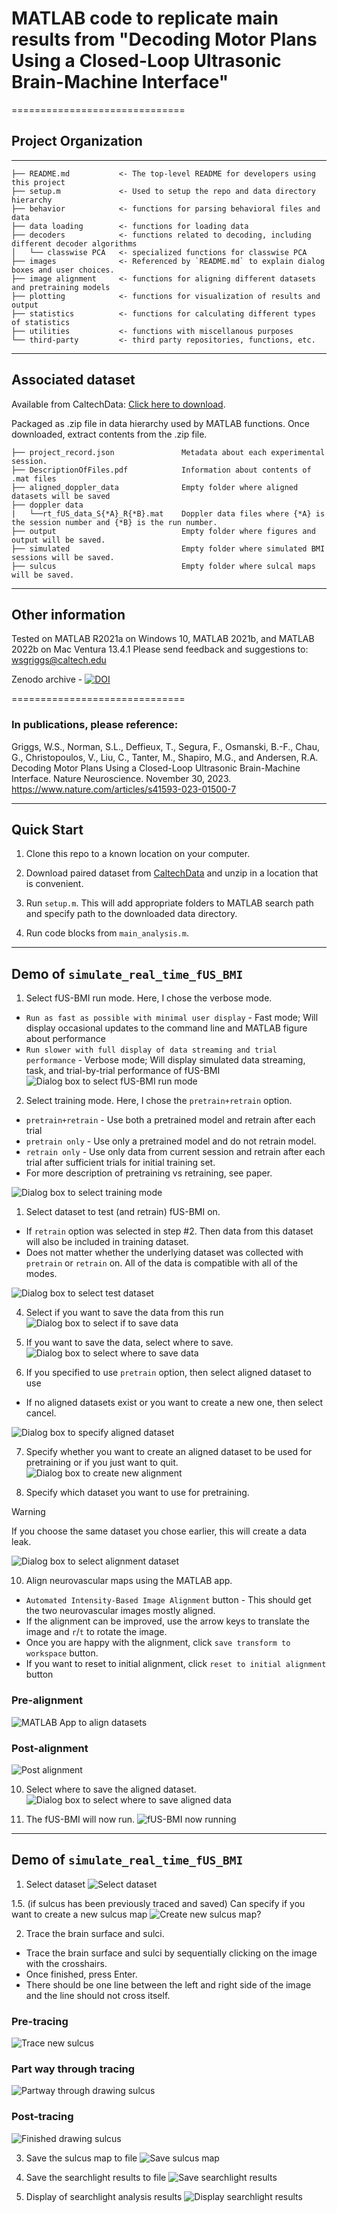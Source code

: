 # MATLAB code to replicate main results from "Decoding Motor Plans Using a Closed-Loop Ultrasonic Brain-Machine Interface"
==============================


## Project Organization
------------

    ├── README.md           <- The top-level README for developers using this project
    ├── setup.m             <- Used to setup the repo and data directory hierarchy
    ├── behavior            <- functions for parsing behavioral files and data
    ├── data loading        <- functions for loading data
    ├── decoders            <- functions related to decoding, including different decoder algorithms
    │   └── classwise PCA   <- specialized functions for classwise PCA
    ├── images              <- Referenced by `README.md` to explain dialog boxes and user choices.
    ├── image alignment     <- functions for aligning different datasets and pretraining models
    ├── plotting            <- functions for visualization of results and output
    ├── statistics          <- functions for calculating different types of statistics
    ├── utilities           <- functions with miscellanous purposes
    └── third-party         <- third party repositories, functions, etc.

------------
## Associated dataset
Available from CaltechData: [Click here to download](https://doi.org/10.22002/pa710-cdn95). 

Packaged as .zip file in data hierarchy used by MATLAB functions. Once downloaded, extract contents from the .zip file.
   
    ├── project_record.json               Metadata about each experimental session.
    ├── DescriptionOfFiles.pdf            Information about contents of .mat files
    ├── aligned_doppler_data              Empty folder where aligned datasets will be saved
    ├── doppler data
    |   └──rt_fUS_data_S{*A}_R{*B}.mat    Doppler data files where {*A} is the session number and {*B} is the run number.
    ├── output                            Empty folder where figures and output will be saved.
    ├── simulated                         Empty folder where simulated BMI sessions will be saved.
    ├── sulcus                            Empty folder where sulcal maps will be saved.

------------
## Other information
Tested on MATLAB R2021a on Windows 10, MATLAB 2021b, and MATLAB 2022b on Mac Ventura 13.4.1
Please send feedback and suggestions to: [wsgriggs@caltech.edu](mailto:wsgriggs@caltech.edu)

Zenodo archive - 
[![DOI](https://zenodo.org/badge/701341316.svg)](https://zenodo.org/badge/latestdoi/701341316)

==============================

### In publications, please reference:
Griggs, W.S., Norman, S.L., Deffieux, T., Segura, F., Osmanski, B.-F., Chau, G., Christopoulos, V., Liu, C., Tanter, M., Shapiro, M.G., and Andersen, R.A. Decoding Motor Plans Using a Closed-Loop Ultrasonic Brain-Machine Interface. Nature Neuroscience. November 30, 2023. https://www.nature.com/articles/s41593-023-01500-7

------------
## Quick Start
1. Clone this repo to a known location on your computer.

2. Download paired dataset from [CaltechData](https://doi.org/10.22002/pa710-cdn95) and unzip in a location that is convenient.

4. Run `setup.m`. This will add appropriate folders to MATLAB search path and specify path to the downloaded data directory.

5. Run code blocks from  `main_analysis.m`.

------------
## Demo of `simulate_real_time_fUS_BMI`
1. Select fUS-BMI run mode. Here, I chose the verbose mode.
* `Run as fast as possible with minimal user display` - Fast mode; Will display occasional updates to the command line and MATLAB figure about performance
* `Run slower with full display of data streaming and trial performance` - Verbose mode; Will display simulated data streaming, task, and trial-by-trial performance of fUS-BMI
![Dialog box to select fUS-BMI run mode](images/1_fUS_BMI_mode_selection.png)

2. Select training mode. Here, I chose the `pretrain+retrain` option.
* `pretrain+retrain` - Use both a pretrained model and retrain after each trial
* `pretrain only` - Use only a pretrained model and do not retrain model.
* `retrain only` - Use only data from current session and retrain after each trial after sufficient trials for initial training set.
* For more description of pretraining vs retraining, see paper.
  
![Dialog box to select training mode](images/2_select_training_mode.png)

1. Select dataset to test (and retrain) fUS-BMI on.
* If `retrain` option was selected in step #2. Then data from this dataset will also be included in training dataset.
* Does not matter whether the underlying dataset was collected with `pretrain` or `retrain` on. All of the data is compatible with all of the modes.
 
![Dialog box to select test dataset](images/3_dataset_selection.png)

4. Select if you want to save the data from this run
![Dialog box to select if to save data](images/4_save_data.png)

5. If you want to save the data, select where to save.
![Dialog box to select where to save data](images/5_where_to_save_data.png)

6. If you specified to use `pretrain` option, then select aligned dataset to use
* If no aligned datasets exist or you want to create a new one, then select cancel.


![Dialog box to specify aligned dataset](images/6_specify_aligned_dataset.png)

7. Specify whether you want to create an aligned dataset to be used for pretraining or if you just want to quit.
![Dialog box to create new alignment](images/7_create_new_alignment.png)

8. Specify which dataset you want to use for pretraining.
> [!WARNING]
> If you choose the same dataset you chose earlier, this will create a data leak.

![Dialog box to select alignment dataset](images/8_select_alignment_dataset.png)

10. Align neurovascular maps using the MATLAB app.
* `Automated Intensity-Based Image Alignment` button - This should get the two neurovascular images mostly aligned.
* If the alignment can be improved, use the arrow keys to translate the image and `r`/`t` to rotate the image.
* Once you are happy with the alignment, click `save transform to workspace` button.
* If you want to reset to initial alignment, click `reset to initial alignment` button 

### Pre-alignment
![MATLAB App to align datasets](images/9_align_datasets.png)

### Post-alignment
![Post alignment](images/9b_aligned_datasets.png)

10. Select where to save the aligned dataset.
![Dialog box to select where to save aligned data](images/10_where_to_save_aligned_dataset.png)

12. The fUS-BMI will now run.
![fUS-BMI now running](images/11_example_display.png)

------------
## Demo of `simulate_real_time_fUS_BMI`
1. Select dataset
![Select dataset](images/SL_0_select_dataset.png)
   
1.5. (if sulcus has been previously traced and saved) Can specify if you want to create a new sulcus map
![Create new sulcus map?](images/SL_05_define_new_sulcus.png)

2. Trace the brain surface and sulci.
* Trace the brain surface and sulci by sequentially clicking on the image with the crosshairs.
* Once finished, press Enter.
* There should be one line between the left and right side of the image and the line should not cross itself.
  
### Pre-tracing
![Trace new sulcus](images/SL_1_trace_sulcus.png)

### Part way through tracing
![Partway through drawing sulcus](images/SL_1b_trace_sulcus.png)

### Post-tracing
![Finished drawing sulcus](images/SL_1c_trace_sulcus.png)

3. Save the sulcus map to file
![Save sulcus map](images/SL_2_save_sulcus.png)

4. Save the searchlight results to file
![Save searchlight results](images/SL_3_save_results.png)

5. Display of searchlight analysis results
![Display searchlight results](images/SL_4_searchlight_results.png)


